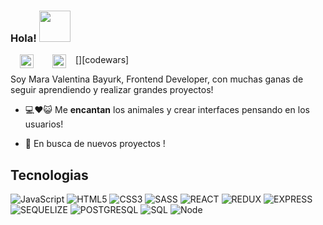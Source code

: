 
### Hola! <img src="https://media.giphy.com/media/mGcNjsfWAjY5AEZNw6/giphy.gif" width="50">


[<img style='margin:0 15px' align="left" alt="MARA VALENTINA BAYURK | LinkedIn" width="22px" src="https://cdn.jsdelivr.net/npm/simple-icons@v3/icons/linkedin.svg" />][linkedin] 
[<img style='margin:0 15px' align="left" alt="maravalentinabayurk | codewars" width="22px" src="https://cdn.jsdelivr.net/npm/simple-icons@3.12.1/icons/codewars.svg" />][codewars]
<br />

Soy Mara Valentina Bayurk, Frontend Developer, con muchas ganas de seguir aprendiendo y realizar grandes proyectos!

- 💻❤😺 Me **encantan** los animales y crear interfaces pensando en los usuarios!

- 🚀 En busca de nuevos proyectos !


## Tecnologias

![JavaScript](https://img.shields.io/badge/-JavaScript-000000?style=flat&logo=javascript)
![HTML5](https://img.shields.io/badge/-HTML5-000000?style=flat&logo=html5)
![CSS3](https://img.shields.io/badge/-CSS-000000?style=flat&logo=css3)
![SASS](https://img.shields.io/badge/-SASS-000000?style=flat&logo=sass)
![REACT](https://img.shields.io/badge/-REACT-000000?style=flat&logo=react)
![REDUX](https://img.shields.io/badge/-REDUX-000000?style=flat&logo=redux)
![EXPRESS](http://img.shields.io/badge/-EXPRESS.JS-000000?style=flat&logo=) 
![SEQUELIZE](http://img.shields.io/badge/-SEQUELIZE-000000?style=flat&logo=) 
![POSTGRESQL](https://img.shields.io/badge/-POSGRESQL-000000?style=flat&logo=postgresql)
![SQL](https://img.shields.io/badge/-SQL-000000?style=flat&logo=mysql)
![Node](https://img.shields.io/badge/-Node-000000?style=flat&logo=node.js) 


[linkedin]: https://www.linkedin.com/in/mara-bayurk/
